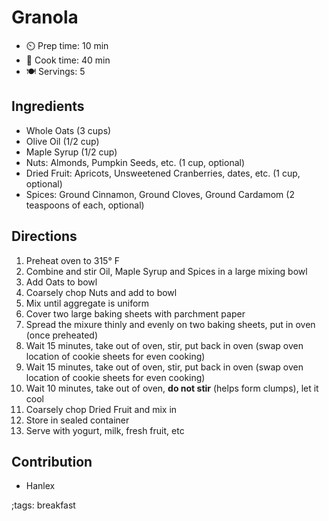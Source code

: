 # Granola

- ⏲️ Prep time: 10 min
- 🍳 Cook time: 40 min
- 🍽️ Servings: 5

## Ingredients

- Whole Oats (3 cups)
- Olive Oil (1/2 cup)
- Maple Syrup (1/2 cup)
- Nuts: Almonds, Pumpkin Seeds, etc. (1 cup, optional)
- Dried Fruit: Apricots, Unsweetened Cranberries, dates, etc. (1 cup, optional)
- Spices: Ground Cinnamon, Ground Cloves, Ground Cardamom (2 teaspoons of each, optional)

## Directions

1. Preheat oven to 315° F
2. Combine and stir Oil, Maple Syrup and Spices in a large mixing bowl
3. Add Oats to bowl
4. Coarsely chop Nuts and add to bowl
5. Mix until aggregate is uniform
6. Cover two large baking sheets with parchment paper
7. Spread the mixure thinly and evenly on two baking sheets, put in oven (once preheated)
8. Wait 15 minutes, take out of oven, stir, put back in oven (swap oven location of cookie sheets for even cooking)
9. Wait 15 minutes, take out of oven, stir, put back in oven (swap oven location of cookie sheets for even cooking)
10. Wait 10 minutes, take out of oven, **do not stir** (helps form clumps), let it cool
11. Coarsely chop Dried Fruit and mix in
12. Store in sealed container
13. Serve with yogurt, milk, fresh fruit, etc

## Contribution

- Hanlex

;tags: breakfast
